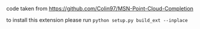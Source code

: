 code taken from https://github.com/Colin97/MSN-Point-Cloud-Completion

to install this extension please run `python setup.py build_ext --inplace`

